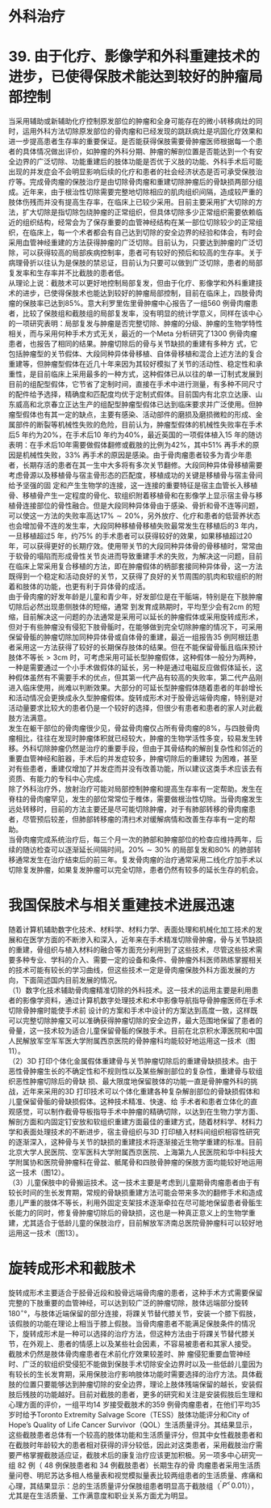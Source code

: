 # 外科治疗  
# 39. 由于化疗、影像学和外科重建技术的进步，已使得保肢术能达到较好的肿瘤局部控制  
当采用辅助或新辅助化疗控制原发部位的肿瘤和全身可能存在的微小转移病灶的同时，运用外科方法切除原发部位的骨肉瘤和已经发现的跳跃病灶是巩固化疗效果和进一步提高患者生存率的重要保证。是否能获得保肢需要骨肿瘤医师根据每一个患者的具体情况做出评价，如肿瘤的外科分期、肿瘤的解剖位置是否能达到一个有安全边界的广泛切除、功能重建后的肢体功能是否优于义肢的功能、外科手术后可能出现的并发症会不会明显影响后续的化疗和患者的社会经济状态是否可承受保肢治疗等。完成骨肉瘤的保肢治疗是由切除骨肉瘤和重建切除肿瘤后的骨缺损两部分组成。近年来，由于根治性切除需要完整地切除相应的肌肉组织间隔，造成较严重的肢体伤残而并没有提高生存率，在临床上已较少采用。目前主要采用扩大切除的方法，扩大切除是指切除包绕肿瘤的正常组织，但具体切除多少正常组织需要依赖临近的组织结构，经常会为了保存重要的血管神经结构在某一部位切除较少的正常组织，在临床上，每一个术者都会有自己达到切除的安全边界的经验和体会，有时会采用血管神经重建的方法获得肿瘤的广泛切除。目前认为，只要达到肿瘤的广泛切除，可以获得较高的局部疾病控制率，患者可有较好的预后和较高的生存率。关于病理骨折以往认为是保肢的禁忌证，目前认为只要可以做到广泛切除，患者的局部复发率和生存率并不比截肢的患者低。  
从理论上说：截肢术可以更好地控制局部复发，但由于化疗、影像学和外科重建技术的进步，已使得保肢术也能达到较好的肿瘤局部控制，目前在临床上，四肢骨肉瘤的保肢率已达到$85\%$。意大利罗里佐里骨肿瘤中心报告了一组560 例骨肉瘤患者，比较了保肢组和截肢组的局部复发率，没有明显的统计学意义，同样在该中心的一项研究表明：局部复发与肿瘤是否完整切除、肿瘤的分级、肿瘤的生物学特性相关，而与采用何种手术方式无关，最近的一个Meta 分析研究了1300 例骨肉瘤患者，也报告了相同的结果。肿瘤切除后的骨与关节缺损的重建有多种方 式，它包括肿瘤型的关节假体、大段同种异体骨移植、自体骨移植和混合上述方法的复合重建等，但肿瘤型假体在近几十年来因为其较好模拟了关节的活动性、稳定性和承重性，是目前临床上采用最多的一种方式，这种假体已从以往的单一订制式发展到目前的组配型假体，它节省了定制时间，直接在手术中进行测量，有多种不同尺寸的配件给予选择，精确度和匹配度均优于定制式假体。目前国内有北京立达康、山东威高和北京春立正达生产的组配型肿瘤型假体已达到临床要求并广泛使用。但肿瘤型假体也有其一定的缺点，主要有感染、活动部件的磨损及磨损微粒的形成、金属部件的断裂等机械性失败的危险，目前认为，肿瘤型假体的机械性失败率在手术后5 年约为$20\%$，在手术后10 年约为$40\%$，最近英国的一项假体植入15 年的随访表明：在手术后10年需要做假体翻修或截肢的比例为$42\%$，其中$51\%$ 再手术的原因是机械性失败，$33\%$ 再手术的原因是感染。由于骨肉瘤患者较多为青少年患者，长期存活的患者在其一生中大多将有多次关节翻修。大段同种异体骨移植需要考虑骨源以及移植骨与宿主骨形态的匹配度，移植成功的关键是移植骨与宿主骨间给予坚强的固 定和产生生物学的连接，这一连接的重要特征是宿主血管长入移植骨、移植骨产生一定程度的骨化、软组织附着移植骨和在影像学上显示宿主骨与移植骨连接部位的骨性融合。但是大段同种异体骨由于感染、骨折和骨不连等问题，可以使这一方法的失败率高达$17\%\sim20\%$，另外放疗、化疗和患者的低营养状态也会增加骨不连的发生率，大段同种移植骨移植失败最常发生在移植后的3 年内，一旦移植超过5 年，约$75\%$ 的手术患者可以获得较好的效果，如果移植超过20 年，可以获得更好的长期疗效。使用带关节的大段同种异体骨的骨移植时，常常由于软骨的塌陷而形成骨性关节炎进而导致重建手术的失败，为解决这一问题，目前在临床上常采用复合移植的方法，即在肿瘤假体的柄部套接同种异体骨，这一方法既得到一个稳定和活动良好的关节，又获得了良好的关节周围的肌肉和软组织的附着和肢体的功能，也更有利于异体骨的成活。  
由于骨肉瘤的好发年龄是儿童和青少年，好发部位是在干骺端，特别是在下肢肿瘤切除后必然出现患侧肢体的短缩，通常 到发育成熟期时，平均至少会有2cm 的短缩，目前解决这一问题的办法通常是采用可以延长的肿瘤假体或采用旋转成形术，但对于有些肿瘤没有侵犯下肢骨骺时，在能够做到完全切除肿瘤的情况下，可采用保留骨骺的肿瘤切除加同种异体骨或自体骨的重建，最近一组报告35 例阿根廷患者采用这一方法获得了较好的长期保存肢体的结果。但在不能保留骨骺且临床预计肢体不等长$>3\mathrm{cm}$ 时，可考虑采用可延长型肿瘤假体，这种假体一般分为两种，一种是需要通过一个小手术做假体的延长，另一种是通过电磁反应做假体延长，这种假体虽然有不需要手术的优点，但其第一代产品有较高的失败率，第二代产品刚进入临床使用，尚难以判断效果。大部分的可延长型肿瘤假体随着患者的年龄增长和活动情况会更换成永久型肿瘤假体。旋转成形术对于股骨远端骨肉瘤，特别是对活动量要求比较大的患者仍是一个较好的选择，但很少有患者和患者的家人对此截肢方法满意。  
发生在躯干部位的骨肉瘤很少见，骨盆骨肉瘤仅占所有骨肉瘤的$8\%$，与四肢骨肉瘤相比，往往在发现时肿瘤体积就已经较大，肿瘤的生物学活性多变，较易发生转移。外科切除肿瘤仍然是治疗的重要手段，但由于其骨结构的解剖复杂性和邻近的重要血管神经和脏器，手术后的并发症较多，肿瘤切除后的重建较 为困难，甚至对有些患者，重建仅增加了并发症而并没有改善功能，所以建议这类手术应该去有资质、有能力的专科中心完成。  
除了外科治疗外，放射治疗可能对局部控制肿瘤和提高生存率有一定帮助。发生在脊柱的骨肉瘤罕见，发生的部位常常位于椎体，需要做根治性切除。当骨肉瘤发生远处转移时，目前的方法主要还是尽可能切除肿瘤，对于有肺部转移的骨肉瘤患者，尽管预后较差，但肺部转移瘤的清扫术对缓解病情和改善生存率有一定的帮助。  
当骨肉瘤完成系统治疗后，每三个月一次的肺部和肿瘤部位的检查应维持两年，后续的随访检查可以逐渐延长间隔时间。$20\%\sim30\%$ 的局部复发和$80\%$ 的肺部转移通常发生在治疗结束后的前三年。复发骨肉瘤的治疗通常采用二线化疗加手术以切除复发肿瘤，如果复发肿瘤可以完全切除，患者仍然有较多的延长生存的机会。  
#  我国保肢术与相关重建技术进展迅速  
随着计算机辅助数字化技术、材料学、材料力学、表面处理和机械化加工技术的发展和在医学方面的不断渗入和深入，近年来在手术精准切除骨肿瘤，骨与关节缺损的重建，骨组织与植入材料的融合等方面充分利用到了这些技术，尽管这些技术需要多种专业、学科的介入、需要一定的设备和条件、骨肿瘤外科医师熟练掌握相关的技术可能有较长的学习曲线，但这些技术一定是骨肉瘤保肢外科方面发展的方向，下面简述国内目前发展的情况。  
（1）数字化技术辅助骨肉瘤精准切除的外科技术。这一技术的运用主要是利用患者的影像学资料，通过计算机数字处理技术和术中影像导航指导骨肿瘤医师在手术切除骨肿瘤时能使手术前 设计的方案和手术中设计的方案达到高度一致，这样既可以完整切除肿瘤又可以准确获得肿瘤切除的安全边界，最大范围地保留了患者的骨量，这一技术较为适合儿童保留骨骺的保肢手术。目前在北京积水潭医院和中国人民解放军空军军医大学附属西京医院的骨肿瘤科均能较好地运用这一技术（图11）。  
（2）3D 打印个体化金属假体重建骨与关节肿瘤切除后的重建骨缺损技术。由于恶性骨肿瘤生长的不确定性和不规则性以及某些解剖部位的复杂性，重建骨与软组织恶性肿瘤切除后的骨缺 损、最大限度地保留肢体的功能一直是骨肿瘤外科的挑战，近年来采用的3D 打印技术可以个体化重建各种复杂解剖部位的骨缺损假体和儿童保留骨骺的骨缺损假体。这种技术精准、快速、给 手术者和患者立体化的直观感觉，可以制作截骨导板指导手术中肿瘤的精确切除，以达到在生物力学方面、解剖方面和内固定钉安放和软组织重建方面最佳的重建方式，随着材料学、材料力学和表面处理技术的不断进步，宿主骨组织与3D 打印植入材料间组织相容性研究的逐渐深入，这种骨与关节的缺损的重建技术将逐渐接近生物学重建的标准。目前北京大学人民医院、空军医科大学附属西京医院、上海第九人民医院和华中科技大学附属协和医院骨肿瘤科在骨盆、骶尾骨和四肢骨肿瘤的保肢方面均能较好地运用这一技术（图12）。  
（3）儿童保肢中的骨搬运技术。这一技术主要是考虑到儿童期骨肉瘤患者由于有较长时间的生长发育期，常规的骨缺损重建方法可能会带来多次的翻修手术和造成患儿严重的肢体不等长，利用外固定支架技术逐渐牵拉在尽可能地保留患者骨骺生长能力的同时，修复骨肿瘤切除后的骨缺损，这也是一种真正意义上的生物学重建，尤其适合于低龄儿童的保肢治疗，目前解放军济南总医院骨肿瘤科可以较好地运用这一技术（图13）。  
#  旋转成形术和截肢术  
旋转成形术主要适合于胫骨近段和股骨远端骨肉瘤的患者，这种手术方式需要保留完整的下肢重要的血管神经，可以达到较广泛的肿瘤切除，肢体远端部分旋转$180^{\circ}$°，与肢体近端保留的部分连接，将踝关节替代膝关节，安装一个膝下假肢，该假肢的功能在理论上相当于膝上假肢。当骨肉瘤患者不能满足保肢条件的情况下，旋转成形术是一种可以选择的治疗方法，但这种方法由于将踝关节替代膝关节，在外观上、患者的情感上以及某些社会因素，不容易被患者和其家人接受。  
截肢术仍然是肢体骨肉瘤患者在术前化疗效果较差时、肿 瘤侵犯重要血管神经时、广泛的软组织受侵犯不能做到保肢手术切除安全边界时以及一些低龄儿童因为有较长的生长发育期，采用保肢治疗影响肢体功能时需要选择的治疗方法。具体截肢的位置只要能够达到肿瘤切除的安全边界，理论上肢体残端保留的越长，安装假肢后残肢的功能越好。目前对截肢的患者，更多的研究和关注是安装假肢后生理和心理方面的评价，一组平均14 岁接受截肢术的359 例骨肉瘤患者，在他们平均35 岁时给予Toronto Extremity Salvage Score（TESS）肢体功能评分和City of Hope’s Quality of Life Cancer Survivor（QOL）生活质量评分。其结果显示，这些截肢患者总体有一个较高的肢体功能和生活质量评分，但其中女性截肢患者和在截肢时年龄较大的患者相对获得的评分较低，因此对这类患者，采用截肢治疗需要严格掌握截肢适应证，截肢术后的康复治疗应该更加积极。另一项多中心研究一组 82  例（ 48  例保肢患者和 34  例截肢患者）长期生存的骨 肉瘤患者采用生活质量问卷、明尼苏达多相人格量表和视觉模拟量表比较两组患者的生活质量、疼痛和心理，其结果显示：总的生活质量评分保肢组患者明显高于截肢组（$^{'}\!P^{<}\!0.01\rangle$），尤其是在生活质量、工作满意度和职业关系方面尤为明显。  
